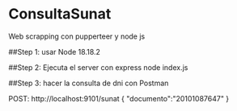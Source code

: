 # ConsultaSunat
Web scrapping con pupperteer y node js

##Step 1: usar Node 18.18.2

##Step 2: Ejecuta el server con express
node index.js 

##Step 3: hacer la consulta de dni con Postman

POST: http://localhost:9101/sunat
{
    "documento":"20101087647"
}
